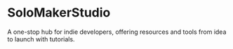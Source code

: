 # SoloMakerStudio
A one-stop hub for indie developers, offering resources and tools from idea to launch with tutorials.
